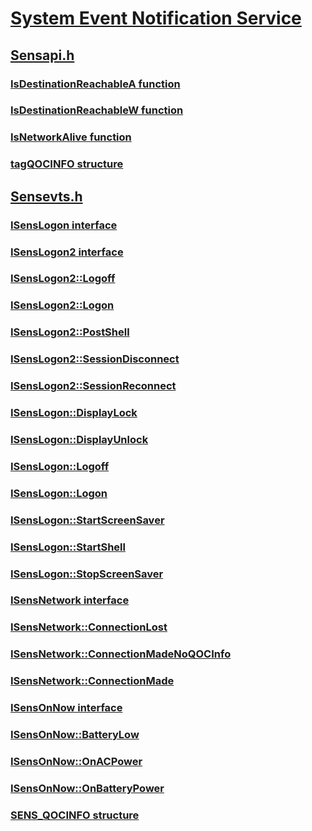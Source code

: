 # [System Event Notification Service](index.md)
## [Sensapi.h](../sensapi/index.md)
### [IsDestinationReachableA function](../sensapi/nf-sensapi-isdestinationreachablea.md)
### [IsDestinationReachableW function](../sensapi/nf-sensapi-isdestinationreachablew.md)
### [IsNetworkAlive function](../sensapi/nf-sensapi-isnetworkalive.md)
### [tagQOCINFO structure](../sensapi/ns-sensapi-tagqocinfo.md)
## [Sensevts.h](../sensevts/index.md)
### [ISensLogon interface](../sensevts/nn-sensevts-isenslogon.md)
### [ISensLogon2 interface](../sensevts/nn-sensevts-isenslogon2.md)
### [ISensLogon2::Logoff](../sensevts/nf-sensevts-isenslogon2-logoff.md)
### [ISensLogon2::Logon](../sensevts/nf-sensevts-isenslogon2-logon.md)
### [ISensLogon2::PostShell](../sensevts/nf-sensevts-isenslogon2-postshell.md)
### [ISensLogon2::SessionDisconnect](../sensevts/nf-sensevts-isenslogon2-sessiondisconnect.md)
### [ISensLogon2::SessionReconnect](../sensevts/nf-sensevts-isenslogon2-sessionreconnect.md)
### [ISensLogon::DisplayLock](../sensevts/nf-sensevts-isenslogon-displaylock.md)
### [ISensLogon::DisplayUnlock](../sensevts/nf-sensevts-isenslogon-displayunlock.md)
### [ISensLogon::Logoff](../sensevts/nf-sensevts-isenslogon-logoff.md)
### [ISensLogon::Logon](../sensevts/nf-sensevts-isenslogon-logon.md)
### [ISensLogon::StartScreenSaver](../sensevts/nf-sensevts-isenslogon-startscreensaver.md)
### [ISensLogon::StartShell](../sensevts/nf-sensevts-isenslogon-startshell.md)
### [ISensLogon::StopScreenSaver](../sensevts/nf-sensevts-isenslogon-stopscreensaver.md)
### [ISensNetwork interface](../sensevts/nn-sensevts-isensnetwork.md)
### [ISensNetwork::ConnectionLost](../sensevts/nf-sensevts-isensnetwork-connectionlost.md)
### [ISensNetwork::ConnectionMadeNoQOCInfo](../sensevts/nf-sensevts-isensnetwork-connectionmadenoqocinfo.md)
### [ISensNetwork::ConnectionMade](../sensevts/nf-sensevts-isensnetwork-connectionmade.md)
### [ISensOnNow interface](../sensevts/nn-sensevts-isensonnow.md)
### [ISensOnNow::BatteryLow](../sensevts/nf-sensevts-isensonnow-batterylow.md)
### [ISensOnNow::OnACPower](../sensevts/nf-sensevts-isensonnow-onacpower.md)
### [ISensOnNow::OnBatteryPower](../sensevts/nf-sensevts-isensonnow-onbatterypower.md)
### [SENS_QOCINFO structure](../sensevts/ns-sensevts-sens_qocinfo.md)
